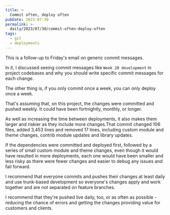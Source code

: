 ```yaml
---
title: >
  Commit often, deploy often
pubDate: 2023-07-30
permalink: >-
  daily/2023/07/30/commit-often-deploy-often
tags:
  - git
  - deployments
---
```


This is a follow-up to Friday's email on generic commit messages.

In it, I discussed seeing commit messages like `Week 20 development` in project codebases and why you should write specific commit messages for each change.

The other thing is, if you only commit once a week, you can only deploy once a week.

That's assuming that, on this project, the changes were committed and pushed weekly. It could have been fortnightly, monthly, or longer.

As well as increasing the time between deployments, it also makes them larger and riskier as they include more changes.That commit changed 106 files, added 3,453 lines and removed 17 lines, including custom module and theme changes, contrib module updates and library updates.

If the dependencies were committed and deployed first, followed by a series of small custom module and theme changes, even though it would have resulted in more deployments, each one would have been smaller and less risky as there were fewer changes and easier to debug any issues and fail forward.

I recommend that everyone commits and pushes their changes at least daily and use trunk-based development so everyone's changes apply and work together and are not separated on feature branches.

I recommend that they're pushed live daily, too, or as often as possible - reducing the chance of errors and getting the changes providing value for customers and clients.
